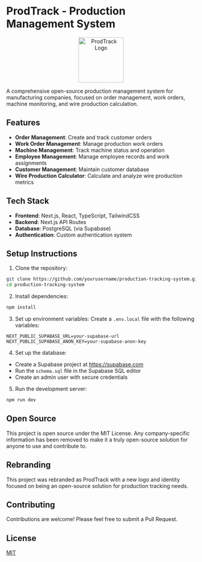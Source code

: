 # ProdTrack - Production Management System

<div align="center">
  <img src="https://raw.githubusercontent.com/yourusername/production-tracking-system/main/public/favicon.svg" alt="ProdTrack Logo" width="120" height="120">
</div>

A comprehensive open-source production management system for manufacturing companies, focused on order management, work orders, machine monitoring, and wire production calculation.

## Features

- **Order Management**: Create and track customer orders
- **Work Order Management**: Manage production work orders 
- **Machine Management**: Track machine status and operation
- **Employee Management**: Manage employee records and work assignments
- **Customer Management**: Maintain customer database
- **Wire Production Calculator**: Calculate and analyze wire production metrics

## Tech Stack

- **Frontend**: Next.js, React, TypeScript, TailwindCSS
- **Backend**: Next.js API Routes
- **Database**: PostgreSQL (via Supabase)
- **Authentication**: Custom authentication system

## Setup Instructions

1. Clone the repository:
```bash
git clone https://github.com/yourusername/production-tracking-system.git
cd production-tracking-system
```

2. Install dependencies:
```bash
npm install
```

3. Set up environment variables:
Create a `.env.local` file with the following variables:
```
NEXT_PUBLIC_SUPABASE_URL=your-supabase-url
NEXT_PUBLIC_SUPABASE_ANON_KEY=your-supabase-anon-key
```

4. Set up the database:
- Create a Supabase project at https://supabase.com
- Run the `schema.sql` file in the Supabase SQL editor
- Create an admin user with secure credentials

5. Run the development server:
```bash
npm run dev
```

## Open Source

This project is open source under the MIT License. Any company-specific information has been removed to make it a truly open-source solution for anyone to use and contribute to.

## Rebranding

This project was rebranded as ProdTrack with a new logo and identity focused on being an open-source solution for production tracking needs.

## Contributing

Contributions are welcome! Please feel free to submit a Pull Request.

## License

[MIT](LICENSE)
